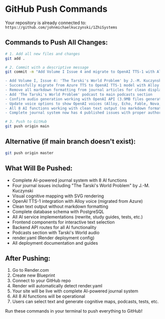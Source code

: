# GitHub Push Commands

Your repository is already connected to: `https://github.com/johnmichaelkuczynski/1ZhiSystems`

## Commands to Push All Changes:

```bash
# 1. Add all new files and changes
git add .

# 2. Commit with a descriptive message
git commit -m "Add Volume I Issue 4 and migrate to OpenAI TTS-1 with Alloy voice

- Add Volume I, Issue 4: 'The Tarski's World Problem' by J.-M. Kuczynski
- Successfully migrate from Azure TTS to OpenAI TTS-1 model with Alloy voice
- Remove all markdown formatting from journal articles for clean display
- Add 'The Tarski's World Problem' podcast to main podcasts section
- Confirm audio generation working with OpenAI API (3.9MB files generated)
- Update voice options to show OpenAI voices (Alloy, Echo, Fable, Nova, Shimmer, Onyx)
- All 8 AI functions working with clean text output (no markdown formatting)
- Complete journal system now has 4 published issues with proper author attribution"

# 3. Push to GitHub
git push origin main
```

## Alternative (if main branch doesn't exist):
```bash
git push origin master
```

## What Will Be Pushed:
- Complete AI-powered journal system with 8 AI functions
- Four journal issues including "The Tarski's World Problem" by J.-M. Kuczynski
- Visual cognitive mapping with SVG rendering
- OpenAI TTS-1 integration with Alloy voice (migrated from Azure)
- Clean text output without markdown formatting
- Complete database schema with PostgreSQL
- All AI service implementations (rewrite, study guides, tests, etc.)
- Frontend components for interactive text selection
- Backend API routes for all AI functionality
- Podcasts section with Tarski's World audio
- render.yaml (Render deployment config)
- All deployment documentation and guides

## After Pushing:
1. Go to Render.com
2. Create new Blueprint
3. Connect to your GitHub repo
4. Render will automatically detect render.yaml
5. Your site will be live with complete AI-powered journal system
6. All 8 AI functions will be operational
7. Users can select text and generate cognitive maps, podcasts, tests, etc.

Run these commands in your terminal to push everything to GitHub!